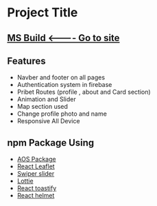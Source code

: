 # Project Title

 ## [MS Build <---- Go to site](https://ms-build-1ae32.web.app/)


## Features

- Navber and footer on all pages
- Authentication system in firebase
- Pribet Routes (profile , about and Card section)
- Animation and Slider 
- Map section used 
- Change profile photo and name
- Responsive All Device


## npm Package Using

 - [AOS Package](https://www.npmjs.com/package/aos)
 - [React Leaflet](https://react-leaflet.js.org/)
 - [Swiper slider](https://swiperjs.com/)
 - [Lottie](https://www.npmjs.com/package/lottie-react)
 - [React toastify](https://www.npmjs.com/package/react-toastify)
 - [React helmet](https://www.npmjs.com/package/react-helmet-async)
